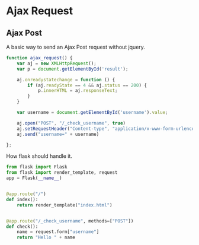 # Ajax Request

## Ajax Post
A basic way to send an Ajax Post request without jquery.

```js
function ajax_request() {
    var aj = new XMLHttpRequest();
    var p = document.getElementById('result');

    aj.onreadystatechange = function () {
        if (aj.readyState == 4 && aj.status == 200) {
            p.innerHTML = aj.responseText;
        }
    }

    var username = document.getElementById('username').value;

    aj.open("POST", "/_check_username", true)
    aj.setRequestHeader("Content-type", "application/x-www-form-urlencoded")
    aj.send("username=" + username)

};
```

How flask should handle it.

```python
from flask import Flask
from flask import render_template, request
app = Flask(__name__)


@app.route("/")
def index():
    return render_template("index.html")


@app.route("/_check_username", methods=["POST"])
def check():
    name = request.form["username"]
    return "Hello " + name

```
